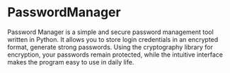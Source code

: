 # PasswordManager
Password Manager is a simple and secure password management tool written in Python. It allows you to store login credentials in an encrypted format, generate strong passwords. Using the cryptography library for encryption, your passwords remain protected, while the intuitive interface makes the program easy to use in daily life.
